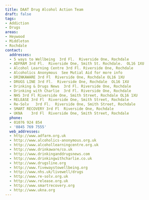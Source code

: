 ```yaml
---
title: DAAT Drug Alcohol Action Team
draft: false
tags:
- Addiction
- Drugs
areas:
- Heywood
- Middleton
- Rochdale
contact:
  addresses:
  - 5 ways to Wellbeing  3rd Fl.  Riverside One, Rochdale
  - ADFRAM 3rd Fl.  Riverside One, Smith St. Rochdale.  OL16 1XU
  - Alcohol Learning Centre 3rd Fl. Riverside One, Rochdale
  - Alcoholics Anonymous  See Mutial Aid for more info
  - DRINKAWARE 3rd Fl  Riverside One, Rochdale OL16 1XU
  - DRUGS LINE 3rd Fl.  Riverside One, Rochdale  OL16 1XU
  - Drinking & Drugs News  3rd Fl. Riverside One, Rochdale
  - Drinking with Charlie  3rd Fl. Riverside One, Rochdale
  - NHS 3rd Fl Riverside One, Smith Street, Rochdale OL16 1XU
  - RELEASE 3rd Fl  Riverside One, Smith Street, Rochdale
  - Re-Solv   3rd Fl.  Riverside One, Smith Street, Rochdale
  - SMART RECOVERY 3rd Fl  Riverside One, Rochdale
  - UKNA    3rd Fl  Riverside One, Smith Street, Rochdale
  phone:
  - 01076 924 854
  - '0845 769 7555'
  web_addresses:
  - http://www.adfarm.org.uk
  - http://www.alcoholics-anonymous.org.uk
  - http://www.alcohollearningcentre.org.uk
  - http://www.drinkaware/co.uk
  - http://www.drinkinganddrugsnews.com
  - http://www.drinkingwithcharlie.co.uk
  - http://www.drugsline.org
  - http://www.fivewaystowellbeing.org
  - http://www.nhs.uk/livewell/drugs
  - http://www.re-solv.org.uk
  - http://www.release.org.uk
  - http://www.smartrecovery.org
  - http://www.ukna.org
---
```


